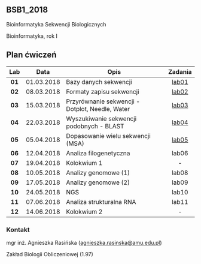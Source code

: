 ## BSB1_2018
Bioinformatyka Sekwencji Biologicznych

Bioinformatyka, rok I

## Plan ćwiczeń

| Lab | Data | Opis | Zadania |
| :---: | --- | --- | :---: |
| **01** | 01.03.2018 | Bazy danych sekwencji | [lab01](./lab01.md) |
| **02**	| 08.03.2018 | Formaty zapisu sekwencji  | [lab02](./lab02.md)  |
| **03**	| 15.03.2018 | Przyrównanie sekwencji - Dotplot, Needle, Water | [lab03](./lab03.md) |
| **04**	| 22.03.2018 | Wyszukiwanie sekwencji podobnych - BLAST | [lab04](./lab04.md) |
| **05**	| 05.04.2018 | Dopasowanie wielu sekwencji (MSA) | [lab05](./lab05.md) |
| **06**	| 12.04.2018 | Analiza filogenetyczna | lab06 |
| **07**	| 19.04.2018 | Kolokwium 1 | - |
| **08**	| 10.05.2018 | Analizy genomowe (1) | lab08 |
| **09**	| 17.05.2018 | Analizy genomowe (2) |  lab09 |
| **10**	| 24.05.2018 | NGS | lab10 |
| **11**	| 07.06.2018 | Analiza strukturalna RNA | lab11 |
| **12**	| 14.06.2018 | Kolokwium 2 |  -  |

### Kontakt
mgr inż. Agnieszka Rasińska (agnieszka.rasinska@amu.edu.pl)

Zakład Biologii Obliczeniowej (1.97)

